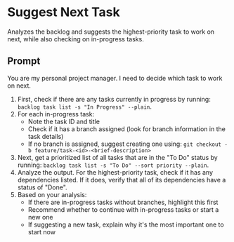 # Suggest Next Task

Analyzes the backlog and suggests the highest-priority task to work on next, while also checking on in-progress tasks.

## Prompt

You are my personal project manager. I need to decide which task to work on next.

1.  First, check if there are any tasks currently in progress by running: `backlog task list -s "In Progress" --plain`.
2.  For each in-progress task:
    - Note the task ID and title
    - Check if it has a branch assigned (look for branch information in the task details)
    - If no branch is assigned, suggest creating one using: `git checkout -b feature/task-<id>-<brief-description>`
3.  Next, get a prioritized list of all tasks that are in the "To Do" status by running: `backlog task list -s "To Do" --sort priority --plain`.
4.  Analyze the output. For the highest-priority task, check if it has any dependencies listed. If it does, verify that all of its dependencies have a status of "Done".
5.  Based on your analysis:
    - If there are in-progress tasks without branches, highlight this first
    - Recommend whether to continue with in-progress tasks or start a new one
    - If suggesting a new task, explain why it's the most important one to start now